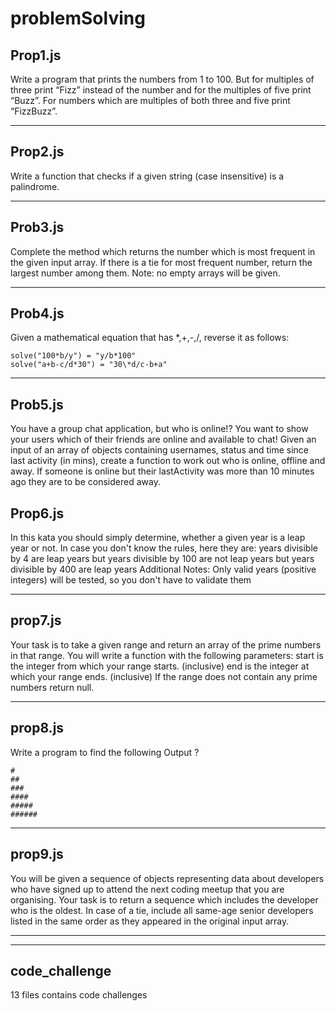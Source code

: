 # problemSolving

## Prop1.js

Write a program that prints the numbers from 1 to 100.
But for multiples of three print “Fizz” instead of the number and for the multiples of five print “Buzz”.
For numbers which are multiples of both three and five print “FizzBuzz”.

---

## Prop2.js

Write a function that checks if a given string (case insensitive) is a palindrome.

---

## Prob3.js

Complete the method which returns the number which is most frequent in the given input array. If there is a tie for most frequent number, return the largest number among them.
Note: no empty arrays will be given.

---

## Prob4.js

Given a mathematical equation that has *,+,-,/, reverse it as follows:
```
solve("100*b/y") = "y/b*100"
solve("a+b-c/d*30") = "30\*d/c-b+a" 
```


---

## Prob5.js

You have a group chat application, but who is online!?
You want to show your users which of their friends are online and available to chat!
Given an input of an array of objects containing usernames, status and time since last activity (in mins), create a function to work out who is online, offline and away.
If someone is online but their lastActivity was more than 10 minutes ago they are to be considered away.

## Prop6.js

In this kata you should simply determine, whether a given year is a leap year or not. In case you don't know the rules, here they are:
years divisible by 4 are leap years
but years divisible by 100 are not leap years
but years divisible by 400 are leap years
Additional Notes:
Only valid years (positive integers) will be tested, so you don't have to validate them

---

## prop7.js

Your task is to take a given range and return an array of the prime numbers in that range.
You will write a function with the following parameters:
start is the integer from which your range starts. (inclusive)
end is the integer at which your range ends. (inclusive)
If the range does not contain any prime numbers return null.

---

## prop8.js

Write a program to find the following Output ? 
```
#
##
###
####
#####
######
```

---

## prop9.js

You will be given a sequence of objects representing data about developers who have signed up to attend the next coding meetup that you are organising. Your task is to return a sequence which includes the developer who is the oldest. In case of a tie, include all same-age senior developers listed in the same order as they appeared in the original input array.

----
----
## code_challenge 
13 files contains code challenges 
